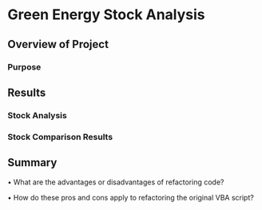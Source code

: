 # Green Energy Stock Analysis

## Overview of Project

### Purpose

## Results

### Stock Analysis

### Stock Comparison Results 

## Summary
•	What are the advantages or disadvantages of refactoring code?

•	How do these pros and cons apply to refactoring the original VBA script?
